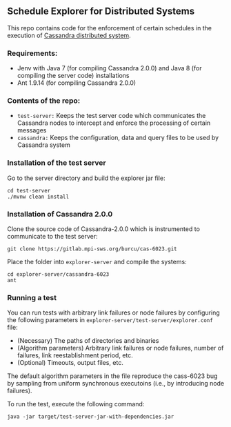 ## Schedule Explorer for Distributed Systems

This repo contains code for the enforcement of certain schedules in the execution of [Cassandra distributed system](https://gitlab.mpi-sws.org/burcu/cas-6023). 


### Requirements:

- Jenv with Java 7 (for compiling Cassandra 2.0.0) and Java 8 (for compiling the server code) installations
- Ant 1.9.14 (for compiling Cassandra 2.0.0)

### Contents of the repo:
- ```test-server:``` Keeps the test server code which communicates the Cassandra nodes to intercept and enforce the processing of certain messages
- ```cassandra:``` Keeps the configuration, data and query files to be used by Cassandra system

### Installation of the test server 

Go to the server directory and build the explorer jar file:
 
```
cd test-server
./mvnw clean install
```

### Installation of Cassandra 2.0.0
Clone the source code of Cassandra-2.0.0 which is instrumented to communicate to the test server: 

```
git clone https://gitlab.mpi-sws.org/burcu/cas-6023.git
```

Place the folder into ```explorer-server``` and compile the systems:

```
cd explorer-server/cassandra-6023
ant
```

<!--
### Replaying a schedule in Cassandra:

Configure the following parameters in ```explorer-server/test-server/explorer.conf``` file:

- The paths of directories/binaries
- The schedule file to reproduce


Run the exploration server. The server automatically starts the Cassandra nodes and sends query workloads to be processed.

```
java -jar target/test-server-jar-with-dependencies.jar 
```

Some example schedule files can be found in ```explorer-server/test-server/schedules``` folder.
-->


### Running  a test

You can run tests with arbitrary link failures or node failures by configuring the following parameters in ```explorer-server/test-server/explorer.conf``` file:

- (Necessary) The paths of directories and binaries
- (Algorithm parameters) Arbitrary link failures or node failures, number of failures, link reestablishment period, etc.
- (Optional) Timeouts, output files, etc.


The default algorithm parameters in the file reproduce the cass-6023 bug by sampling from uniform synchronous executoins (i.e., by introducing node failures). 

To run the test, execute the following command:

```
java -jar target/test-server-jar-with-dependencies.jar 
```




